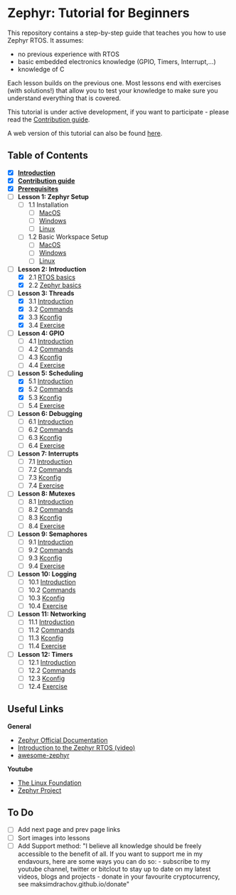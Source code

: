 # Zephyr: Tutorial for Beginners

This repository contains a step-by-step guide that teaches you how to use Zephyr RTOS. It assumes:
- no previous experience with RTOS
- basic embedded electronics knowledge (GPIO, Timers, Interrupt,...)
- knowledge of C

Each lesson builds on the previous one. Most lessons end with exercises (with solutions!) that allow you to test your knowledge to make sure you understand everything that is covered.

This tutorial is under active development, if you want to participate - please read the [Contribution guide](docs/Contributions.md).

A web version of this tutorial can also be found [here](https://maksimdrachov.github.io/zephyr-rtos-tutorial).

## Table of Contents

- [x] **[Introduction](docs/Introduction.md)**
- [x] **[Contribution guide](docs/Contributions.md)**
- [x] **[Prerequisites](docs/Prerequisites.md)**
- [ ] **Lesson 1: Zephyr Setup** 
  - [ ] 1.1 Installation
    - [ ] [MacOS](docs/zephyr-setup/install/mac-os.md)
    - [ ] [Windows](docs/zephyr-setup/install/windows.md)
    - [ ] [Linux](docs/zephyr-setup/install/linux.md)
  - [ ] 1.2 Basic Workspace Setup
    - [ ] [MacOS](docs/zephyr-setup/setup/mac-os.md)
    - [ ] [Windows](docs/zephyr-setup/setup/windows.md)
    - [ ] [Linux](docs/zephyr-setup/setup/linux.md)

- [ ] **Lesson 2: Introduction**
  - [x] 2.1 [RTOS basics](docs/introduction/rtos-basics.md)
  - [x] 2.2 [Zephyr basics](docs/introduction/zephyr-structure.md)
  
- [ ] **Lesson 3: Threads**
  - [x] 3.1 [Introduction](docs/threads/introduction.md)
  - [x] 3.2 [Commands](docs/threads/commands.md)
  - [x] 3.3 [Kconfig](docs/threads/kconfig.md)
  - [x] 3.4 [Exercise](docs/threads/exercise.md)

- [ ] **Lesson 4: GPIO**
  - [ ] 4.1 [Introduction](docs/gpio/introduction.md)
  - [ ] 4.2 [Commands](docs/gpio/commands.md)
  - [ ] 4.3 [Kconfig](docs/gpio/kconfig.md)
  - [ ] 4.4 [Exercise](docs/gpio/exercise.md)
  
- [ ] **Lesson 5: Scheduling**
  - [x] 5.1 [Introduction](docs/scheduling/introduction.md)
  - [x] 5.2 [Commands](docs/scheduling/commands.md)
  - [x] 5.3 [Kconfig](docs/scheduling/kconfig.md)
  - [ ] 5.4 [Exercise](docs/scheduling/exercise.md)

- [ ] **Lesson 6: Debugging**
  - [ ] 6.1 [Introduction](docs/debugging/introduction.md)
  - [ ] 6.2 [Commands](docs/debugging/commands.md)
  - [ ] 6.3 [Kconfig](docs/debugging/kconfig.md)
  - [ ] 6.4 [Exercise](docs/debugging/exercise.md)

- [ ] **Lesson 7: Interrupts** 
  - [ ] 7.1 [Introduction](docs/interrupts/introduction.md)
  - [ ] 7.2 [Commands](docs/interrupts/commands.md)
  - [ ] 7.3 [Kconfig](docs/interrupts/kconfig.md)
  - [ ] 7.4 [Exercise](docs/interrupts/exercise.md)

- [ ] **Lesson 8: Mutexes**
  - [ ] 8.1 [Introduction](docs/lesson08/introduction.md)
  - [ ] 8.2 [Commands](docs/lesson08/commands.md)
  - [ ] 8.3 [Kconfig](docs/lesson08/kconfig.md)
  - [ ] 8.4 [Exercise](docs/lesson08/exercise.md)

- [ ] **Lesson 9: Semaphores**
  - [ ] 9.1 [Introduction](docs/lesson09/introduction.md)
  - [ ] 9.2 [Commands](docs/lesson09/commands.md)
  - [ ] 9.3 [Kconfig](docs/lesson09/kconfig.md)
  - [ ] 9.4 [Exercise](docs/lesson09/exercise.md)

- [ ] **Lesson 10: Logging**
  - [ ] 10.1 [Introduction](docs/logging/introduction.md)
  - [ ] 10.2 [Commands](docs/logging/commands.md)
  - [ ] 10.3 [Kconfig](docs/logging/kconfig.md)
  - [ ] 10.4 [Exercise](docs/logging/exercise.md)

- [ ] **Lesson 11: Networking**
  - [ ] 11.1 [Introduction](docs/networking/introduction.md)
  - [ ] 11.2 [Commands](docs/networking/commands.md)
  - [ ] 11.3 [Kconfig](docs/networking/kconfig.md)
  - [ ] 11.4 [Exercise](docs/networking/exercise.md)

- [ ] **Lesson 12: Timers**
  - [ ] 12.1 [Introduction](docs/timers/introduction.md)
  - [ ] 12.2 [Commands](docs/timers/commands.md)
  - [ ] 12.3 [Kconfig](docs/timers/kconfig.md)
  - [ ] 12.4 [Exercise](docs/timers/exercise.md)

## Useful Links
**General**
- [Zephyr Official Documentation](https://docs.zephyrproject.org/latest/)
- [Introduction to the Zephyr RTOS (video)](https://www.youtube.com/watch?v=jR5E5Kz9A-k)
- [awesome-zephyr](https://github.com/fkromer/awesome-zephyr)

**Youtube**
- [The Linux Foundation](https://www.youtube.com/c/LinuxfoundationOrg/search?query=zephyr)
- [Zephyr Project](https://www.youtube.com/c/ZephyrProject/videos)

## To Do
- [ ] Add next page and prev page links
- [ ] Sort images into lessons
- [ ] Add Support method: "I believe all knowledge should be freely accessible to the benefit of all.
                          If you want to support me in my endavours, here are some ways you can do so:
                            - subscribe to my youtube channel, twitter or bitclout to stay up to date on my latest videos, blogs and projects
                            - donate in your favourite cryptocurrency, see maksimdrachov.github.io/donate"